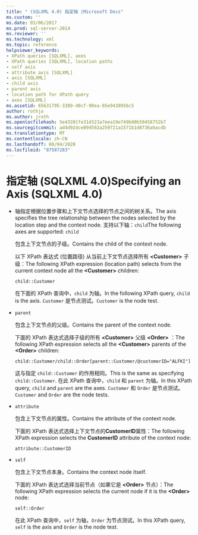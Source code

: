 ```yaml
---
title: " (SQLXML 4.0) 指定轴 |Microsoft Docs"
ms.custom: ''
ms.date: 03/06/2017
ms.prod: sql-server-2014
ms.reviewer: ''
ms.technology: xml
ms.topic: reference
helpviewer_keywords:
- XPath queries [SQLXML], axes
- XPath queries [SQLXML], location paths
- self axis
- attribute axis [SQLXML]
- axis [SQLXML]
- child axis
- parent axis
- location path for XPath query
- axes [SQLXML]
ms.assetid: 65631795-3389-40cf-90ea-85e9438956c5
author: rothja
ms.author: jroth
ms.openlocfilehash: 5e43281fe31d323a7eea19e749b80b59458752b7
ms.sourcegitcommit: ad4d92dce894592a259721a1571b1d8736abacdb
ms.translationtype: MT
ms.contentlocale: zh-CN
ms.lasthandoff: 08/04/2020
ms.locfileid: "87587283"
---
```

# <a name="specifying-an-axis-sqlxml-40"></a><span data-ttu-id="f431c-102">指定轴 (SQLXML 4.0)</span><span class="sxs-lookup"><span data-stu-id="f431c-102">Specifying an Axis (SQLXML 4.0)</span></span>
    
-   <span data-ttu-id="f431c-103">轴指定根据位置步骤和上下文节点选择的节点之间的树关系。</span><span class="sxs-lookup"><span data-stu-id="f431c-103">The axis specifies the tree relationship between the nodes selected by the location step and the context node.</span></span> <span data-ttu-id="f431c-104">支持以下轴：`child`</span><span class="sxs-lookup"><span data-stu-id="f431c-104">The following axes are supported:  `child`</span></span>  
  
     <span data-ttu-id="f431c-105">包含上下文节点的子级。</span><span class="sxs-lookup"><span data-stu-id="f431c-105">Contains the child of the context node.</span></span>  
  
     <span data-ttu-id="f431c-106">以下 XPath 表达式 (位置路径) 从当前上下文节点选择所有 **\<Customer>** 子级：</span><span class="sxs-lookup"><span data-stu-id="f431c-106">The following XPath expression (location path) selects from the current context node all the **\<Customer>** children:</span></span>  
  
    ```  
    child::Customer  
    ```  
  
     <span data-ttu-id="f431c-107">在下面的 XPath 查询中，`child` 为轴。</span><span class="sxs-lookup"><span data-stu-id="f431c-107">In the following XPath query, `child` is the axis.</span></span> <span data-ttu-id="f431c-108">`Customer` 是节点测试。</span><span class="sxs-lookup"><span data-stu-id="f431c-108">`Customer` is the node test.</span></span>  
  
-   `parent`  
  
     <span data-ttu-id="f431c-109">包含上下文节点的父级。</span><span class="sxs-lookup"><span data-stu-id="f431c-109">Contains the parent of the context node.</span></span>  
  
     <span data-ttu-id="f431c-110">下面的 XPath 表达式选择子级的所有 **\<Customer>** 父级 **\<Order>** ：</span><span class="sxs-lookup"><span data-stu-id="f431c-110">The following XPath expression selects all the **\<Customer>** parents of the **\<Order>** children:</span></span>  
  
    ```  
    child::Customer/child::Order[parent::Customer/@customerID="ALFKI"]  
    ```  
  
     <span data-ttu-id="f431c-111">这与指定 `child::Customer` 的作用相同。</span><span class="sxs-lookup"><span data-stu-id="f431c-111">This is the same as specifying `child::Customer`.</span></span> <span data-ttu-id="f431c-112">在此 XPath 查询中，`child` 和 `parent` 为轴。</span><span class="sxs-lookup"><span data-stu-id="f431c-112">In this XPath query, `child` and `parent` are the axes.</span></span> <span data-ttu-id="f431c-113">`Customer` 和 `Order` 是节点测试。</span><span class="sxs-lookup"><span data-stu-id="f431c-113">`Customer` and `Order` are the node tests.</span></span>  
  
-   `attribute`  
  
     <span data-ttu-id="f431c-114">包含上下文节点的属性。</span><span class="sxs-lookup"><span data-stu-id="f431c-114">Contains the attribute of the context node.</span></span>  
  
     <span data-ttu-id="f431c-115">下面的 XPath 表达式选择上下文节点的**CustomerID**属性：</span><span class="sxs-lookup"><span data-stu-id="f431c-115">The following XPath expression selects the **CustomerID** attribute of the context node:</span></span>  
  
    ```  
    attribute::CustomerID  
    ```  
  
-   `self`  
  
     <span data-ttu-id="f431c-116">包含上下文节点本身。</span><span class="sxs-lookup"><span data-stu-id="f431c-116">Contains the context node itself.</span></span>  
  
     <span data-ttu-id="f431c-117">下面的 XPath 表达式选择当前节点（如果它是 **\<Order>** 节点）：</span><span class="sxs-lookup"><span data-stu-id="f431c-117">The following XPath expression selects the current node if it is the **\<Order>** node:</span></span>  
  
    ```  
    self::Order  
    ```  
  
     <span data-ttu-id="f431c-118">在此 XPath 查询中，`self` 为轴，`Order` 为节点测试。</span><span class="sxs-lookup"><span data-stu-id="f431c-118">In this XPath query, `self` is the axis and `Order` is the node test.</span></span>  
  
  
